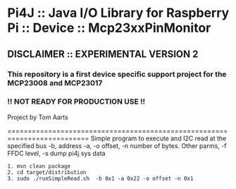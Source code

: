 Pi4J :: Java I/O Library for Raspberry Pi :: Device :: Mcp23xxPinMonitor
==========================================================================

## DISCLAIMER :: EXPERIMENTAL VERSION 2

### This repository is a first device specific support project for the MCP23008 and MCP23017

### !! NOT READY FOR PRODUCTION USE !!

Project by Tom Aarts

==========================================================================
Simple program to execute and I2C read at the specified bus -b,  address -a,
-o offset, -n number of bytes.  Other parms, -f FFDC level, -s dump pi4j sys data


    1. mvn clean package
    2. cd target/distribution
    3. sudo ./runSimpleRead.sh  -b 0x1 -a 0x22 -o offset -n 0x1


